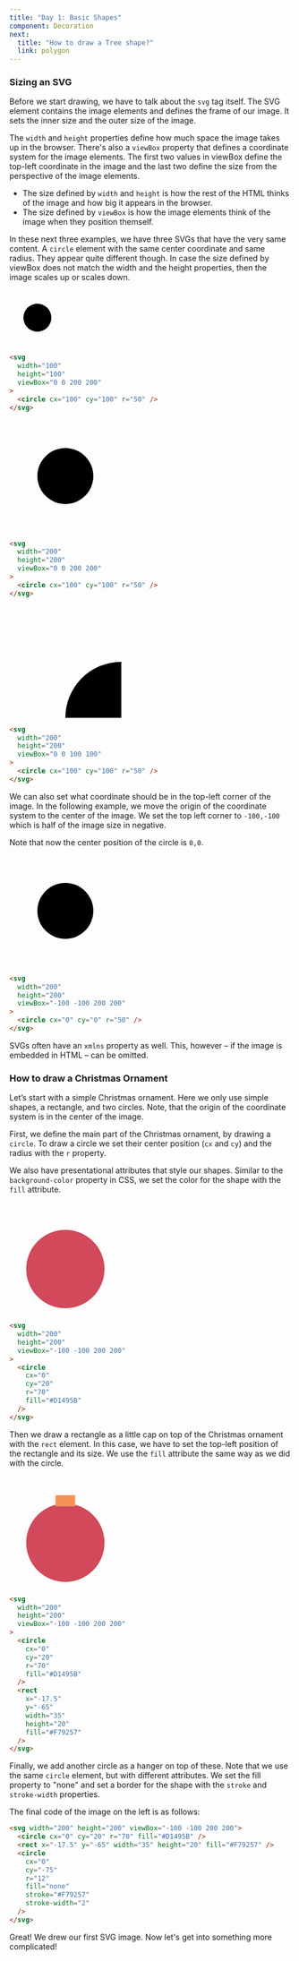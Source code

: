 ```yaml
---
title: "Day 1: Basic Shapes"
component: Decoration
next:
  title: "How to draw a Tree shape?"
  link: polygon
---
```


### Sizing an SVG

Before we start drawing, we have to talk about the `svg` tag itself. The SVG element contains the image elements and defines the frame of our image. It sets the inner size and the outer size of the image.

The `width` and `height` properties define how much space the image takes up in the browser. There's also a `viewBox` property that defines a coordinate system for the image elements. The first two values in viewBox define the top-left coordinate in the image and the last two define the size from the perspective of the image elements.

- The size defined by `width` and `height` is how the rest of the HTML thinks of the image and how big it appears in the browser.
- The size defined by `viewBox` is how the image elements think of the image when they position themself.

In these next three examples, we have three SVGs that have the very same content. A `circle` element with the same center coordinate and same radius. They appear quite different though. In case the size defined by viewBox does not match the width and the height properties, then the image scales up or scales down.

<div class="grid-200">

  <svg width="100" height="100" viewBox="0 0 200 200">
    <circle cx="100" cy="100" r="50" />
  </svg>

<!-- prettier-ignore -->
```html
<svg 
  width="100" 
  height="100" 
  viewBox="0 0 200 200"
>
  <circle cx="100" cy="100" r="50" />
</svg>
```

</div>

<div class="grid-200">

  <svg width="200" height="200" viewBox="0 0 200 200">
    <circle cx="100" cy="100" r="50" />
  </svg>

<!-- prettier-ignore -->
```html
<svg 
  width="200" 
  height="200" 
  viewBox="0 0 200 200"
>
  <circle cx="100" cy="100" r="50" />
</svg>
```

</div>

<div class="grid-200">

  <svg width="200" height="200" viewBox="0 0 100 100">
    <circle cx="100" cy="100" r="50" />
  </svg>

<!-- prettier-ignore -->
```html
<svg 
  width="200" 
  height="200" 
  viewBox="0 0 100 100"
>
  <circle cx="100" cy="100" r="50" />
</svg>
```

</div>

We can also set what coordinate should be in the top-left corner of the image. In the following example, we move the origin of the coordinate system to the center of the image. We set the top left corner to `-100,-100` which is half of the image size in negative.

Note that now the center position of the circle is `0,0`.

<div class="grid-200">

  <svg width="200" height="200" viewBox="-100 -100 200 200">
    <circle cx="0" cy="0" r="50" />
  </svg>

<!-- prettier-ignore -->
```html
<svg 
  width="200"
  height="200"
  viewBox="-100 -100 200 200"
>
  <circle cx="0" cy="0" r="50" />
</svg>
```

</div>

SVGs often have an `xmlns` property as well. This, however – if the image is embedded in HTML – can be omitted.

### How to draw a Christmas Ornament

Let’s start with a simple Christmas ornament. Here we only use simple shapes, a rectangle, and two circles. Note, that the origin of the coordinate system is in the center of the image.

First, we define the main part of the Christmas ornament, by drawing a `circle`. To draw a circle we set their center position (`cx` and `cy`) and the radius with the `r` property.

We also have presentational attributes that style our shapes. Similar to the `background-color` property in CSS, we set the color for the shape with the `fill` attribute.

<div class="grid-200">

  <svg width="200" height="200" viewBox="-100 -100 200 200">
    <circle cx="0" cy="20" r="70" fill="#D1495B" />
  </svg>

<!-- prettier-ignore -->
```html
<svg 
  width="200"
  height="200"
  viewBox="-100 -100 200 200"
>
  <circle 
    cx="0"
    cy="20"
    r="70"
    fill="#D1495B" 
  />
</svg>
```

</div>

Then we draw a rectangle as a little cap on top of the Christmas ornament with the `rect` element. In this case, we have to set the top-left position of the rectangle and its size. We use the `fill` attribute the same way as we did with the circle.

<div class="grid-200">

  <svg width="200" height="200" viewBox="-100 -100 200 200">
    <circle cx="0" cy="20" r="70" fill="#D1495B" />
    <rect x="-17.5" y="-65" width="35" height="20" fill="#F79257" />
  </svg>

<!-- prettier-ignore -->
```html
<svg 
  width="200"
  height="200"
  viewBox="-100 -100 200 200"
>
  <circle 
    cx="0"
    cy="20"
    r="70"
    fill="#D1495B" 
  />
  <rect 
    x="-17.5" 
    y="-65"
    width="35"
    height="20"
    fill="#F79257" 
  />
</svg>
```

</div>

Finally, we add another circle as a hanger on top of these. Note that we use the same `circle` element, but with different attributes. We set the fill property to "none" and set a border for the shape with the `stroke` and `stroke-width` properties.

The final code of the image on the left is as follows:

```html
<svg width="200" height="200" viewBox="-100 -100 200 200">
  <circle cx="0" cy="20" r="70" fill="#D1495B" />
  <rect x="-17.5" y="-65" width="35" height="20" fill="#F79257" />
  <circle
    cx="0"
    cy="-75"
    r="12"
    fill="none"
    stroke="#F79257"
    stroke-width="2"
  />
</svg>
```

Great! We drew our first SVG image. Now let's get into something more complicated!
